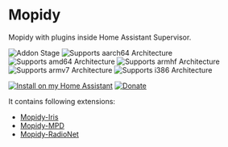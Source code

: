 # Mopidy

Mopidy with plugins inside Home Assistant Supervisor.

![Addon Stage][stage-badge]
![Supports aarch64 Architecture][aarch64-badge]
![Supports amd64 Architecture][amd64-badge]
![Supports armhf Architecture][armhf-badge]
![Supports armv7 Architecture][armv7-badge]
![Supports i386 Architecture][i386-badge]

[![Install on my Home Assistant][install-badge]][install-url]
[![Donate][donation-badge]][donation-url]

It contains following extensions:

* [Mopidy-Iris](https://github.com/jaedb/iris)
* [Mopidy-MPD](https://github.com/mopidy/mopidy-mpd)
* [Mopidy-RadioNet](https://github.com/plintx/mopidy-radionet)


[aarch64-badge]: https://img.shields.io/badge/aarch64-no-red.svg?style=for-the-badge
[amd64-badge]: https://img.shields.io/badge/amd64-yes-green.svg?style=for-the-badge
[armhf-badge]: https://img.shields.io/badge/armhf-yes-green.svg?style=for-the-badge
[armv7-badge]: https://img.shields.io/badge/armv7-yes-green.svg?style=for-the-badge
[i386-badge]: https://img.shields.io/badge/i386-yes-green.svg?style=for-the-badge
[install-url]: https://my.home-assistant.io/redirect/supervisor_addon?addon=243ffc37_mopidy
[stage-badge]: https://img.shields.io/badge/Addon%20stage-stable-green.svg?style=for-the-badge

[install-badge]: https://img.shields.io/badge/Install%20on%20my-Home%20Assistant-41BDF5?logo=home-assistant&style=for-the-badge
[donation-badge]: https://img.shields.io/badge/Buy%20me%20a%20coffee-%23d32f2f?logo=buy-me-a-coffee&style=for-the-badge&logoColor=white
[donation-url]: https://www.buymeacoffee.com/Poeschl
